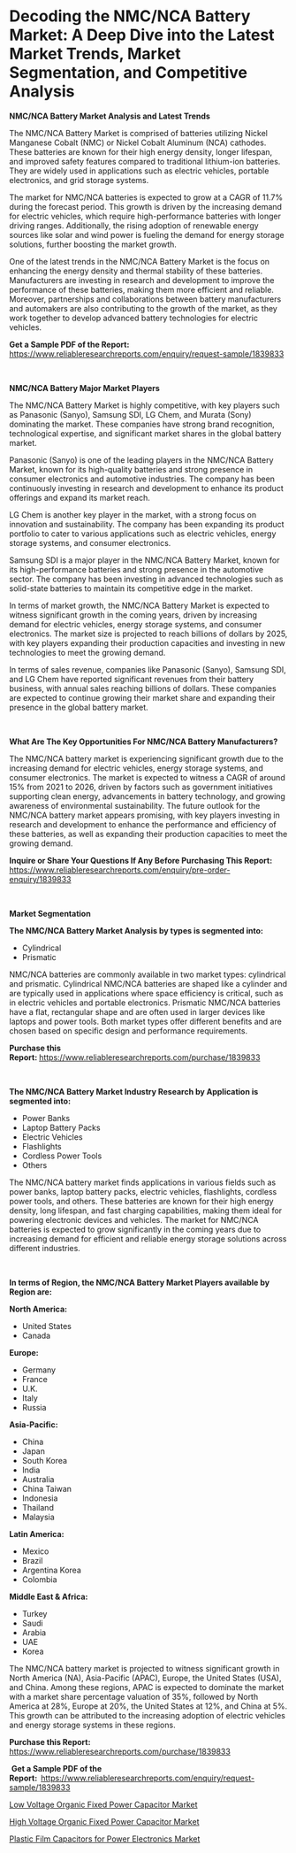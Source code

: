 <p><h1>Decoding the NMC/NCA Battery Market: A Deep Dive into the Latest Market Trends, Market Segmentation, and Competitive Analysis</h1></p><p><strong>NMC/NCA Battery Market Analysis and Latest Trends</strong></p>
<p><p>The NMC/NCA Battery Market is comprised of batteries utilizing Nickel Manganese Cobalt (NMC) or Nickel Cobalt Aluminum (NCA) cathodes. These batteries are known for their high energy density, longer lifespan, and improved safety features compared to traditional lithium-ion batteries. They are widely used in applications such as electric vehicles, portable electronics, and grid storage systems.</p><p>The market for NMC/NCA batteries is expected to grow at a CAGR of 11.7% during the forecast period. This growth is driven by the increasing demand for electric vehicles, which require high-performance batteries with longer driving ranges. Additionally, the rising adoption of renewable energy sources like solar and wind power is fueling the demand for energy storage solutions, further boosting the market growth.</p><p>One of the latest trends in the NMC/NCA Battery Market is the focus on enhancing the energy density and thermal stability of these batteries. Manufacturers are investing in research and development to improve the performance of these batteries, making them more efficient and reliable. Moreover, partnerships and collaborations between battery manufacturers and automakers are also contributing to the growth of the market, as they work together to develop advanced battery technologies for electric vehicles.</p></p>
<p><strong>Get a Sample PDF of the Report:&nbsp;</strong> <a href="https://www.reliableresearchreports.com/enquiry/request-sample/1839833">https://www.reliableresearchreports.com/enquiry/request-sample/1839833</a></p>
<p>&nbsp;</p>
<p><strong>NMC/NCA Battery Major Market Players</strong></p>
<p><p>The NMC/NCA Battery Market is highly competitive, with key players such as Panasonic (Sanyo), Samsung SDI, LG Chem, and Murata (Sony) dominating the market. These companies have strong brand recognition, technological expertise, and significant market shares in the global battery market.</p><p>Panasonic (Sanyo) is one of the leading players in the NMC/NCA Battery Market, known for its high-quality batteries and strong presence in consumer electronics and automotive industries. The company has been continuously investing in research and development to enhance its product offerings and expand its market reach.</p><p>LG Chem is another key player in the market, with a strong focus on innovation and sustainability. The company has been expanding its product portfolio to cater to various applications such as electric vehicles, energy storage systems, and consumer electronics.</p><p>Samsung SDI is a major player in the NMC/NCA Battery Market, known for its high-performance batteries and strong presence in the automotive sector. The company has been investing in advanced technologies such as solid-state batteries to maintain its competitive edge in the market.</p><p>In terms of market growth, the NMC/NCA Battery Market is expected to witness significant growth in the coming years, driven by increasing demand for electric vehicles, energy storage systems, and consumer electronics. The market size is projected to reach billions of dollars by 2025, with key players expanding their production capacities and investing in new technologies to meet the growing demand.</p><p>In terms of sales revenue, companies like Panasonic (Sanyo), Samsung SDI, and LG Chem have reported significant revenues from their battery business, with annual sales reaching billions of dollars. These companies are expected to continue growing their market share and expanding their presence in the global battery market.</p></p>
<p>&nbsp;</p>
<p><strong>What Are The Key Opportunities For NMC/NCA Battery Manufacturers?</strong></p>
<p><p>The NMC/NCA battery market is experiencing significant growth due to the increasing demand for electric vehicles, energy storage systems, and consumer electronics. The market is expected to witness a CAGR of around 15% from 2021 to 2026, driven by factors such as government initiatives supporting clean energy, advancements in battery technology, and growing awareness of environmental sustainability. The future outlook for the NMC/NCA battery market appears promising, with key players investing in research and development to enhance the performance and efficiency of these batteries, as well as expanding their production capacities to meet the growing demand.</p></p>
<p><strong>Inquire or Share Your Questions If Any Before Purchasing This Report:</strong> <a href="https://www.reliableresearchreports.com/enquiry/pre-order-enquiry/1839833">https://www.reliableresearchreports.com/enquiry/pre-order-enquiry/1839833</a></p>
<p>&nbsp;</p>
<p><strong>Market Segmentation</strong></p>
<p><strong>The NMC/NCA Battery Market Analysis by types is segmented into:</strong></p>
<p><ul><li>Cylindrical</li><li>Prismatic</li></ul></p>
<p><p>NMC/NCA batteries are commonly available in two market types: cylindrical and prismatic. Cylindrical NMC/NCA batteries are shaped like a cylinder and are typically used in applications where space efficiency is critical, such as in electric vehicles and portable electronics. Prismatic NMC/NCA batteries have a flat, rectangular shape and are often used in larger devices like laptops and power tools. Both market types offer different benefits and are chosen based on specific design and performance requirements.</p></p>
<p><strong>Purchase this Report:&nbsp;</strong><a href="https://www.reliableresearchreports.com/purchase/1839833">https://www.reliableresearchreports.com/purchase/1839833</a></p>
<p>&nbsp;</p>
<p><strong>The NMC/NCA Battery Market Industry Research by Application is segmented into:</strong></p>
<p><ul><li>Power Banks</li><li>Laptop Battery Packs</li><li>Electric Vehicles</li><li>Flashlights</li><li>Cordless Power Tools</li><li>Others</li></ul></p>
<p><p>The NMC/NCA battery market finds applications in various fields such as power banks, laptop battery packs, electric vehicles, flashlights, cordless power tools, and others. These batteries are known for their high energy density, long lifespan, and fast charging capabilities, making them ideal for powering electronic devices and vehicles. The market for NMC/NCA batteries is expected to grow significantly in the coming years due to increasing demand for efficient and reliable energy storage solutions across different industries.</p></p>
<p>&nbsp;</p>
<p><strong>In terms of Region, the NMC/NCA Battery Market Players available by Region are:</strong></p>
<p>
    <p> <strong> North America: </strong>
        <ul>
            <li>United States</li>
            <li>Canada</li>
        </ul>
        </p> 
    <p> <strong> Europe: </strong>
        <ul>
            <li>Germany</li>
            <li>France</li>
            <li>U.K.</li>
            <li>Italy</li>
            <li>Russia</li>
        </ul>
        </p> 
    <p> <strong> Asia-Pacific: </strong>
        <ul>
            <li>China</li>
            <li>Japan</li>
            <li>South Korea</li>
            <li>India</li>
            <li>Australia</li>
            <li>China Taiwan</li>
            <li>Indonesia</li>
            <li>Thailand</li>
            <li>Malaysia</li>
        </ul>
        </p> 
    <p> <strong> Latin America: </strong>
        <ul>
            <li>Mexico</li>
            <li>Brazil</li>
            <li>Argentina Korea</li>
            <li>Colombia</li>
        </ul>
        </p> 
    <p> <strong> Middle East & Africa: </strong>
        <ul>
            <li>Turkey</li>
            <li>Saudi</li>
            <li>Arabia</li>
            <li>UAE</li>
            <li>Korea</li>
        </ul>
    </p>
    </p>
<p><p>The NMC/NCA battery market is projected to witness significant growth in North America (NA), Asia-Pacific (APAC), Europe, the United States (USA), and China. Among these regions, APAC is expected to dominate the market with a market share percentage valuation of 35%, followed by North America at 28%, Europe at 20%, the United States at 12%, and China at 5%. This growth can be attributed to the increasing adoption of electric vehicles and energy storage systems in these regions.</p></p>
<p><strong>Purchase this Report: </strong><a href="https://www.reliableresearchreports.com/purchase/1839833">https://www.reliableresearchreports.com/purchase/1839833</a></p>
<p>&nbsp;<strong>Get a Sample PDF of the Report:&nbsp;&nbsp;</strong><a href="https://www.reliableresearchreports.com/enquiry/request-sample/1839833">https://www.reliableresearchreports.com/enquiry/request-sample/1839833</a></p>
<p><strong></strong></p>
<p><p><a href="https://github.com/YashRP12/Market-Research-Report-List-4/blob/main/low-voltage-organic-fixed-power-capacitor-market.md">Low Voltage Organic Fixed Power Capacitor Market</a></p><p><a href="https://github.com/Angelnienowdseej3e45z3p8c/Market-Research-Report-List-1/blob/main/high-voltage-organic-fixed-power-capacitor-market.md">High Voltage Organic Fixed Power Capacitor Market</a></p><p><a href="https://github.com/khayangel/Market-Research-Report-List-2/blob/main/plastic-film-capacitors-for-power-electronics-market.md">Plastic Film Capacitors for Power Electronics Market</a></p></p>